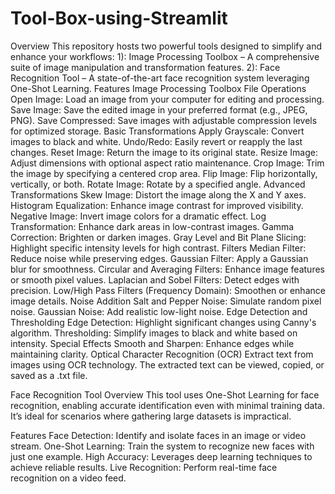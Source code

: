 # Tool-Box-using-Streamlit

Overview
This repository hosts two powerful tools designed to simplify and enhance your workflows:
1): Image Processing Toolbox – A comprehensive suite of image manipulation and transformation features.
2): Face Recognition Tool – A state-of-the-art face recognition system leveraging One-Shot Learning.
Features
Image Processing Toolbox
File Operations
Open Image: Load an image from your computer for editing and processing.
Save Image: Save the edited image in your preferred format (e.g., JPEG, PNG).
Save Compressed: Save images with adjustable compression levels for optimized storage.
Basic Transformations
Apply Grayscale: Convert images to black and white.
Undo/Redo: Easily revert or reapply the last changes.
Reset Image: Return the image to its original state.
Resize Image: Adjust dimensions with optional aspect ratio maintenance.
Crop Image: Trim the image by specifying a centered crop area.
Flip Image: Flip horizontally, vertically, or both.
Rotate Image: Rotate by a specified angle.
Advanced Transformations
Skew Image: Distort the image along the X and Y axes.
Histogram Equalization: Enhance image contrast for improved visibility.
Negative Image: Invert image colors for a dramatic effect.
Log Transformation: Enhance dark areas in low-contrast images.
Gamma Correction: Brighten or darken images.
Gray Level and Bit Plane Slicing: Highlight specific intensity levels for high contrast.
Filters
Median Filter: Reduce noise while preserving edges.
Gaussian Filter: Apply a Gaussian blur for smoothness.
Circular and Averaging Filters: Enhance image features or smooth pixel values.
Laplacian and Sobel Filters: Detect edges with precision.
Low/High Pass Filters (Frequency Domain): Smoothen or enhance image details.
Noise Addition
Salt and Pepper Noise: Simulate random pixel noise.
Gaussian Noise: Add realistic low-light noise.
Edge Detection and Thresholding
Edge Detection: Highlight significant changes using Canny's algorithm.
Thresholding: Simplify images to black and white based on intensity.
Special Effects
Smooth and Sharpen: Enhance edges while maintaining clarity.
Optical Character Recognition (OCR)
Extract text from images using OCR technology. The extracted text can be viewed, copied, or saved as a .txt file.

Face Recognition Tool
Overview
This tool uses One-Shot Learning for face recognition, enabling accurate identification even with minimal training data. It’s ideal for scenarios where gathering large datasets is impractical.

Features
Face Detection: Identify and isolate faces in an image or video stream.
One-Shot Learning: Train the system to recognize new faces with just one example.
High Accuracy: Leverages deep learning techniques to achieve reliable results.
Live Recognition: Perform real-time face recognition on a video feed.

